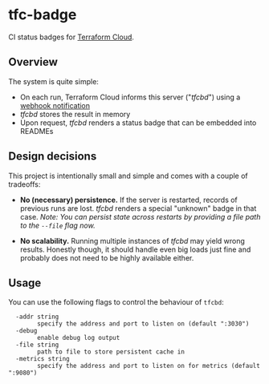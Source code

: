 # tfc-badge
CI status badges for [Terraform Cloud](https://www.terraform.io/cloud).

## Overview

The system is quite simple:
- On each run, Terraform Cloud informs this server ("_tfcbd_") using a [webhook notification](https://www.terraform.io/docs/cloud/workspaces/notifications.html)
- _tfcbd_ stores the result in memory
- Upon request, _tfcbd_ renders a status badge that can be embedded into READMEs

## Design decisions

This project is intentionally small and simple and comes with a couple of tradeoffs:
- **No (necessary) persistence.** If the server is restarted, records of previous runs are lost. 
  _tfcbd_ renders a special "unknown" badge in that case. *Note: You can persist state across restarts by providing a 
  file path to the `--file` flag now.*
    
- **No scalability.** Running multiple instances of _tfcbd_ may yield wrong results.
  Honestly though, it should handle even big loads just fine and probably does not need
  to be highly available either.

## Usage

You can use the following flags to control the behaviour of `tfcbd`:

```shell
  -addr string
        specify the address and port to listen on (default ":3030")
  -debug
        enable debug log output
  -file string
        path to file to store persistent cache in
  -metrics string
        specify the address and port to listen on for metrics (default ":9080")
```